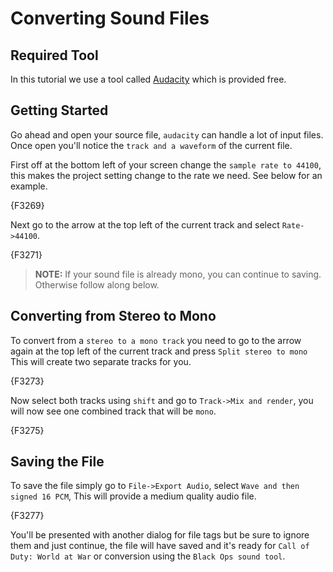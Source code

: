 # Converting Sound Files

## Required Tool
In this tutorial we use a tool called [Audacity](http://www.audacityteam.org/) which is provided free.

## Getting Started
Go ahead and open your source file, `audacity` can handle a lot of input files. Once open you'll notice the `track and a waveform` of the current file.

First off at the bottom left of your screen change the `sample rate to 44100`, this makes the project setting change to the rate we need. See below for an example.

{F3269}

Next go to the arrow at the top left of the current track and select `Rate->44100`.

{F3271}

> **NOTE:** If your sound file is already mono, you can continue to saving. Otherwise follow along below.

## Converting from Stereo to Mono
To convert from a `stereo to a mono track` you need to go to the arrow again at the top left of the current track and press `Split stereo to mono` This will create two separate tracks for you.

{F3273}

Now select both tracks using `shift` and go to `Track->Mix and render`, you will now see one combined track that will be `mono`.

{F3275}

## Saving the File
To save the file simply go to `File->Export Audio`, select `Wave and then signed 16 PCM`, This will provide a medium quality audio file.

{F3277}

You'll be presented with another dialog for file tags but be sure to ignore them and just continue, the file will have saved and it's ready for `Call of Duty: World at War` or conversion using the `Black Ops sound tool`.